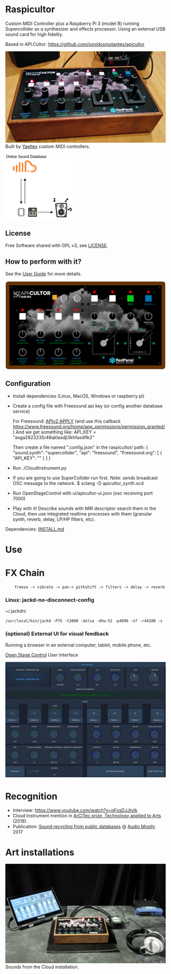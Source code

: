 # Raspicultor

Custom MIDI Controller plus a Raspberry Pi 3 (model B) running Supercollider as a synthesizer and effects processor. Using an external USB sound card for high fidelity.

Based in API.Cultor: https://github.com/sonidosmutantes/apicultor

![](img/controller.jpg)
Built by [Yaeltex](https://yaeltex.com/en) custom MIDI controllers.

![](img/raspicultor_arq.png)

## License

Free Software shared with GPL v3, see [LICENSE](LICENSE).

## How to perform with it?

See the [User Guide](User-Guide.pdf) for more details.

![](img/yaeltex-pre-print-front.png)

## Configuration

* Install dependencies (Linux, MacOS, Windows or raspberry pi)
* Create a config file with Freesound api key (or config another database service)

    For Freesound: [APIv2 APPLY](http://www.freesound.org/apiv2/apply/)
    (and use this callback https://www.freesound.org/home/app_permissions/permission_granted/)
    And we get something like:
        API_KEY = "asga2823235r48qklasdjl3khfasdflk2"


    Then create a file named ".config.json" in the raspicultor/ path:
        {
            "sound.synth": "supercollider",
            "api": "freesound",
            "Freesound.org": [
                { "API_KEY": ""
                }
            ]
        }
* Run ./CloudInstrument.py
* If you are going to use SuperCollider run first. Note: sends broadcast OSC message to the network.
    $ sclang -D apicultor_synth.scd
* Run OpenStageControl with ui/apicultor-ui.json (osc receiving port 7000)
* Play with it! Describe sounds with MIR descriptor search them in the Cloud, then use integrated realtime processes with them (granular synth, reverb, delay, LP/HP filters, etc).


 Dependencies: [INSTALL.md](INSTALL.md)

# Use

# FX Chain

        freeze -> vibrato -> pan-> pithshift -> filters -> delay -> reverb

### Linux: jackd-no-disconnect-config 
~/.jackdrc

    /usr/local/bin/jackd -P75 -t2000 -dalsa -dhw:S2 -p4096 -n7 -r44100 -s


### (optional) External UI for visual feedback

Running a browser in an external computer, tablet, mobile phone, etc.

[Open Stage Control](https://osc.ammd.net/) User Interface

![](img/UI%20ArCiTec.png)

# Recognition

* Interview: https://www.youtube.com/watch?v=pFosDJJtylk
* Cloud Instrument mention in [ArCiTec prize, Technology applied to Arts](https://arcitec.frba.utn.edu.ar/tecnologia-aplicada-al-arte/) (2018).
* Publication: [Sound recycling from public databases](https://www.researchgate.net/publication/317388443_Sound_recycling_from_public_databases) @ [Audio Mostly](http://audiomostly.com) 2017 

# Art installations

![](img/IMG_20180503_181957_HDR.jpg)
Sounds from the Cloud installation.
